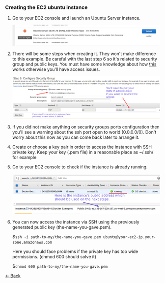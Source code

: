 ### Creating the EC2 ubuntu instance
 1. Go to your EC2 console and launch an Ubuntu Server instance.
 
    ![ubuntu-lauch.png](images/ubuntu-lauch.png)
    
 2. There will be some steps when creating it. They won't make difference to this example.
    Be careful with the last step 6 so it's related to security group and public keys.
    You must have some knowledge about how [this](http://docs.aws.amazon.com/AWSEC2/latest/UserGuide/using-network-security.html) works otherwise you'll have access issues.
    
    ![security-group.png](images/security-group.png)
    
 3. If you did not make anything on security groups ports configuration then you'll see
    a warning about the ssh port open to world (0.0.0.0/0). Don't worry about this now as
    you can come back later to arrange it.
    
 4. Create or choose a key pair in order to access the instance with SSH private key.
    Keep your key (.pem file) in a reasonable place as ~/.ssh/  for example
    
 5. Go to your EC2 console to check if the instance is already running.
 
    ![instance-running.png](images/instance-running.png)
    
 6. You can now access the instance via SSH using the previously generated public key (the-name-you-gave.pem).
 
    $`ssh -i path-to-my/the-name-you-gave.pem ubuntu@your-ec2-ip.your-zone.amazonaws.com`
    
    Here you should face problems if the private key has too wide permissions. (chmod 600 should solve it) 

    $`chmod 600 path-to-my/the-name-you-gave.pem`
    
  [<- Back](README.md)